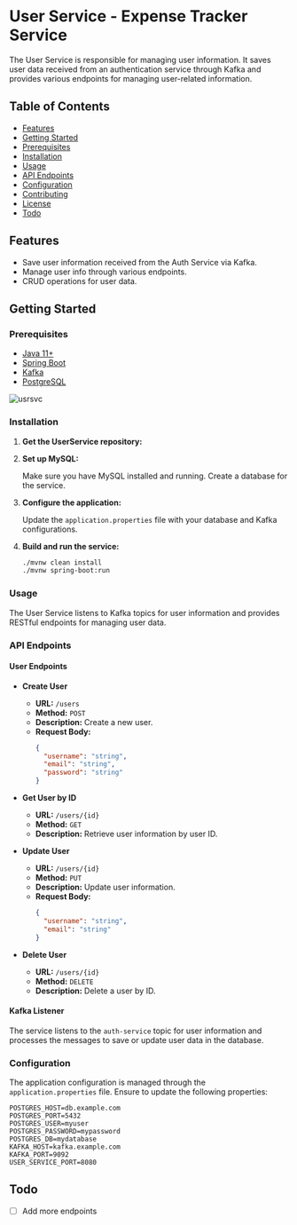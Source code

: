 # User Service - Expense Tracker Service

The User Service is responsible for managing user information. It saves user data received from an authentication service through Kafka and provides various endpoints for managing user-related information.

## Table of Contents

- [Features](#features)
- [Getting Started](#getting-started)
- [Prerequisites](#prerequisites)
- [Installation](#installation)
- [Usage](#usage)
- [API Endpoints](#api-endpoints)
- [Configuration](#configuration)
- [Contributing](#contributing)
- [License](#license)
- [Todo](#Todo)

## Features

- Save user information received from the Auth Service via Kafka.
- Manage user info through various endpoints.
- CRUD operations for user data.

## Getting Started

### Prerequisites

- [Java 11+](https://www.oracle.com/java/technologies/javase-jdk11-downloads.html)
- [Spring Boot](https://spring.io/projects/spring-boot)
- [Kafka](https://kafka.apache.org/)
- [PostgreSQL](https://www.postgresql.org/)

![usrsvc](https://github.com/user-attachments/assets/a5165a6a-dde2-4f9a-98dc-1abae1e866d6)




### Installation

1. **Get the UserService repository:**


2. **Set up MySQL:**

   Make sure you have MySQL installed and running. Create a database for the service.

3. **Configure the application:**

   Update the `application.properties` file with your database and Kafka configurations.

4. **Build and run the service:**

    ```sh
    ./mvnw clean install
    ./mvnw spring-boot:run
    ```

### Usage

The User Service listens to Kafka topics for user information and provides RESTful endpoints for managing user data.

### API Endpoints

#### User Endpoints

- **Create User**
    - **URL:** `/users`
    - **Method:** `POST`
    - **Description:** Create a new user.
    - **Request Body:**
      ```json
      {
        "username": "string",
        "email": "string",
        "password": "string"
      }
      ```

- **Get User by ID**
    - **URL:** `/users/{id}`
    - **Method:** `GET`
    - **Description:** Retrieve user information by user ID.

- **Update User**
    - **URL:** `/users/{id}`
    - **Method:** `PUT`
    - **Description:** Update user information.
    - **Request Body:**
      ```json
      {
        "username": "string",
        "email": "string"
      }
      ```

- **Delete User**
    - **URL:** `/users/{id}`
    - **Method:** `DELETE`
    - **Description:** Delete a user by ID.

#### Kafka Listener

The service listens to the `auth-service` topic for user information and processes the messages to save or update user data in the database.

### Configuration

The application configuration is managed through the `application.properties` file. Ensure to update the following properties:

```dosini
POSTGRES_HOST=db.example.com
POSTGRES_PORT=5432
POSTGRES_USER=myuser
POSTGRES_PASSWORD=mypassword
POSTGRES_DB=mydatabase
KAFKA_HOST=kafka.example.com
KAFKA_PORT=9092
USER_SERVICE_PORT=8080
```

## Todo
- [ ] Add more endpoints


